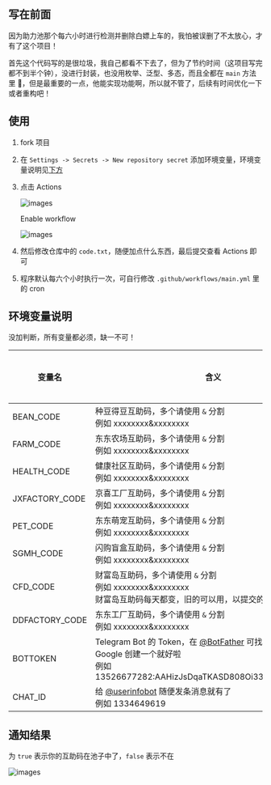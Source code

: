 ## 写在前面

因为助力池那个每六小时进行检测并删除白嫖上车的，我怕被误删了不太放心，才有了这个项目！

首先这个代码写的是很垃圾，我自己都看不下去了，但为了节约时间（这项目写完都不到半个钟），没进行封装，也没用枚举、泛型、多态，而且全都在 `main` 方法里 🤣，但是最重要的一点，他能实现功能啊，所以就不管了，后续有时间优化一下或者重构吧！

## 使用

1. fork 项目

2. 在 `Settings -> Secrets -> New repository secret` 添加环境变量，环境变量说明见[下方](https://github.com/sudojia/if_sharecode_pool#%E7%8E%AF%E5%A2%83%E5%8F%98%E9%87%8F%E8%AF%B4%E6%98%8E)

3. 点击 Actions

   ![images](https://7.dusays.com/2021/06/24/44411de23f16d.png)

   Enable workflow

   ![images](https://7.dusays.com/2021/06/24/3401299c63d2c.png)

4. 然后修改仓库中的 `code.txt`，随便加点什么东西，最后提交查看 Actions 即可

5. 程序默认每六个小时执行一次，可自行修改 `.github/workflows/main.yml` 里的 cron

## 环境变量说明

没加判断，所有变量都必须，缺一不可！

| 变量名         | 含义                                                         | 是否必须 |
| -------------- | ------------------------------------------------------------ | -------- |
| BEAN_CODE      | 种豆得豆互助码，多个请使用 `&` 分割<br>例如 xxxxxxxx&xxxxxxxx | 是       |
| FARM_CODE      | 东东农场互助码，多个请使用 `&` 分割<br/>例如 xxxxxxxx&xxxxxxxx | 是       |
| HEALTH_CODE    | 健康社区互助码，多个请使用 `&` 分割<br/>例如 xxxxxxxx&xxxxxxxx | 是       |
| JXFACTORY_CODE | 京喜工厂互助码，多个请使用 `&` 分割<br/>例如 xxxxxxxx&xxxxxxxx | 是       |
| PET_CODE       | 东东萌宠互助码，多个请使用 `&` 分割<br/>例如 xxxxxxxx&xxxxxxxx | 是       |
| SGMH_CODE      | 闪购盲盒互助码，多个请使用 `&` 分割<br/>例如 xxxxxxxx&xxxxxxxx | 是       |
| CFD_CODE       | 财富岛互助码，多个请使用 `&` 分割<br/>例如 xxxxxxxx&xxxxxxxx <br>财富岛互助码每天都变，旧的可以用，以提交的那个为准 | 是       |
| DDFACTORY_CODE | 东东工厂互助码，多个请使用 `&` 分割<br/>例如 xxxxxxxx&xxxxxxxx | 是       |
| BOTTOKEN       | Telegram Bot 的 Token，在 [@BotFather](https://t.me/BotFather) 可找到，没有的自己 Google 创建一个就好啦<br> 例如 13526677282:AAHizJsDqaTKASD808Oi33L8XPARZ8kmZb8 | 是       |
| CHAT_ID        | 给 [@userinfobot](https://t.me/userinfobot) 随便发条消息就有了<br/> 例如 1334649619 | 是       |

## 通知结果

为 `true` 表示你的互助码在池子中了，`false` 表示不在

![images](https://7.dusays.com/2021/06/24/ca6be12ea3f75.png)

